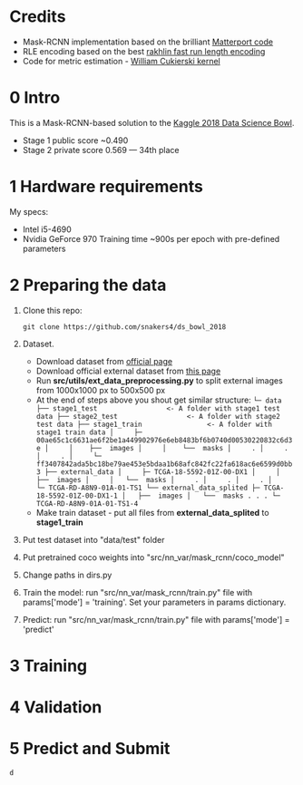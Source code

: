 # Credits
* Mask-RCNN implementation based on the brilliant [Matterport code](https://github.com/matterport/Mask_RCNN)
* RLE encoding based on the best [rakhlin fast run length encoding](https://www.kaggle.com/rakhlin/fast-run-length-encoding-python)
* Code for metric estimation - [William Cukierski kernel](https://www.kaggle.com/wcukierski/example-metric-implementation)

# 0 Intro
This is a Mask-RCNN-based solution to the [Kaggle 2018 Data Science Bowl](https://www.kaggle.com/c/data-science-bowl-2018).
* Stage 1 public score ~0.490
* Stage 2 private score 0.569 — 34th place

# 1 Hardware requirements
My specs:
* Intel i5-4690
* Nvidia GeForce 970
Training time ~900s per epoch with pre-defined parameters

# 2 Preparing the data
1. Clone this repo:

      `git clone https://github.com/snakers4/ds_bowl_2018`
2. Dataset.
      * Download dataset from [official page](https://www.kaggle.com/c/data-science-bowl-2018/data)
      * Download official external dataset from [this page](https://www.kaggle.com/voglinio/bowl2018-external)
      * Run **src/utils/ext_data_preprocessing.py** to split external images from 1000x1000 px to 500x500 px
      * At the end of steps above you shout get similar structure:
``
    └─ data
         ├── stage1_test                 <- A folder with stage1 test data
         ├── stage2_test                 <- A folder with stage2 test data
         ├── stage1_train                <- A folder with stage1 train data
         │     ├─ 00ae65c1c6631ae6f2be1a449902976e6eb8483bf6b0740d00530220832c6d3e
         │     │    ├──  images
         │     │    └──  masks
         │     .
         │     .
         │     .
         │     └─ ff3407842ada5bc18be79ae453e5bdaa1b68afc842fc22fa618ac6e6599d0bb3
         ├── external_data
         │     ├─ TCGA-18-5592-01Z-00-DX1
         │     │   ├──  images
         │     │   └──  masks
         │     .
         │     .
         │     .
         │     └─ TCGA-RD-A8N9-01A-01-TS1
         └── external_data_splited
               ├─ TCGA-18-5592-01Z-00-DX1-1
               │   ├──  images
               │   └──  masks
               .
               .
               .
               └─ TCGA-RD-A8N9-01A-01-TS1-4  
``
      * Make train dataset - put all files from **external_data_splited** to **stage1_train**
2. Put test dataset into "data/test" folder
3. Put pretrained coco weights into "src/nn_var/mask_rcnn/coco_model"
4. Change paths in dirs.py
5. Train the model: run "src/nn_var/mask_rcnn/train.py" file with params['mode'] = 'training'.
   Set your parameters in params dictionary.
6. Predict: run "src/nn_var/mask_rcnn/train.py" file with params['mode'] = 'predict'

# 3 Training

# 4 Validation

# 5 Predict and Submit
    d